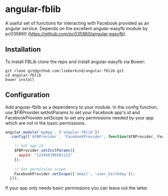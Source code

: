 # angular-fblib
A useful set of functions for interacting with Facebook provided as an angular service. Depends on the excellent angular-easyfb module by pc035860 (https://github.com/pc035860/angular-easyfb).

## Installation
To install FBLib clone the repo and install angular-easyfb via Bower:

```
git clone git@github.com:lieberkind/angular-fblib.git
cd angular-fblib
bower install
```

## Configuration
Add angular-fblib as a dependency to your module. In the config function, use $FBProvider.setInitParams to set your Facebook app's id and FacebookProvider.setScope to set any permissions needed by your app which are not in the basic permissions.

```javascript
angular.module('myApp', ['angular-fblib'])
  .config(['$FBProvider', 'FacebookProvider', function($FBProvider, FacebookProvider) {

    // Set app id
    $FBProvider.setInitParams({
      appId: "123456789101112"
    });
    
    // Set permission scope
    FacebookProvider.setScope(['email', 'user_birthday']);
  }]);
```

If your app only needs basic permissions you can leave out the latter.

